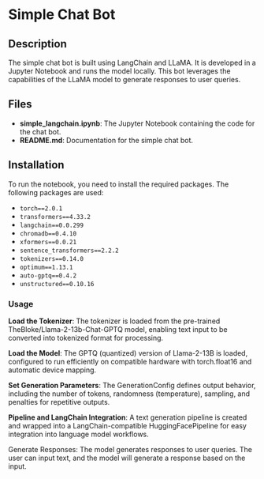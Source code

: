 # Simple Chat Bot

## Description
The simple chat bot is built using LangChain and LLaMA. It is developed in a Jupyter Notebook and runs the model locally. This bot leverages the capabilities of the LLaMA model to generate responses to user queries.

## Files
- **simple_langchain.ipynb**: The Jupyter Notebook containing the code for the chat bot.
- **README.md**: Documentation for the simple chat bot.

## Installation
To run the notebook, you need to install the required packages. The following packages are used:

- `torch==2.0.1`
- `transformers==4.33.2`
- `langchain==0.0.299`
- `chromadb==0.4.10`
- `xformers==0.0.21`
- `sentence_transformers==2.2.2`
- `tokenizers==0.14.0`
- `optimum==1.13.1`
- `auto-gptq==0.4.2`
- `unstructured==0.10.16`

### Usage
**Load the Tokenizer**: The tokenizer is loaded from the pre-trained TheBloke/Llama-2-13b-Chat-GPTQ model, enabling text input to be converted into tokenized format for processing.

**Load the Model**: The GPTQ (quantized) version of Llama-2-13B is loaded, configured to run efficiently on compatible hardware with torch.float16 and automatic device mapping.

**Set Generation Parameters**: The GenerationConfig defines output behavior, including the number of tokens, randomness (temperature), sampling, and penalties for repetitive outputs.

**Pipeline and LangChain Integration**: A text generation pipeline is created and wrapped into a LangChain-compatible HuggingFacePipeline for easy integration into language model workflows.

Generate Responses: The model generates responses to user queries. The user can input text, and the model will generate a response based on the input.
